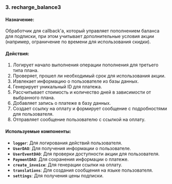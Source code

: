 ### 3. recharge_balance3

#### Назначение:

Обработчик для callback'а, который управляет пополнением баланса для подписки, при этом учитывает дополнительные условия акции (например, ограничение по времени для использования скидки).

#### Действия:

1. Логирует начало выполнения операции пополнения для третьего типа плана.
2. Проверяет, прошел ли необходимый срок для использования акции.
3. Извлекает информацию о пользователе из базы данных.
4. Генерирует уникальный ID для платежа.
5. Рассчитывает стоимость и количество дней в зависимости от выбранного плана.
6. Добавляет запись о платеже в базу данных.
7. Создает ссылку на оплату и формирует сообщение с подробностями для пользователя.
8. Отправляет сообщение пользователю с ссылкой на оплату.

#### Используемые компоненты:

- **`logger`**: Для логирования действий пользователя.
- **`UserDAO`**: Для получения информации о пользователе.
- **`UserEventDAO`**: Для проверки доступности акции для пользователя.
- **`PaymentDAO`**: Для сохранения информации о платеже.
- **`create_invoice`**: Для генерации ссылки на оплату.
- **`translations`**: Для создания сообщения на языке пользователя.
- **`settings`**: Для получения цены подписки.